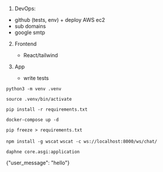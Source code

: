 
1. DevOps:
 - github (tests, env) + deploy AWS ec2
 - sub domains
 - google smtp

2. Frontend 
   - React/tailwind
 
3. App
   - write tests

 

```python3 -m venv .venv```

```source .venv/bin/activate```

```pip install -r requirements.txt```

```docker-compose up -d```

```pip freeze > requirements.txt```

```npm install -g wscat```
```wscat -c ws://localhost:8000/ws/chat/```

```daphne core.asgi:application```

{"user_message": "hello"}



